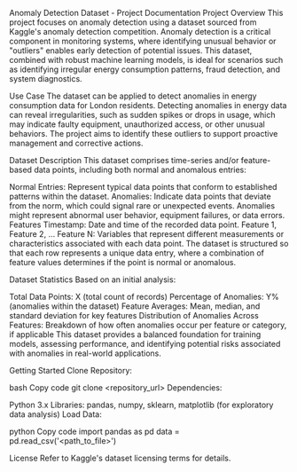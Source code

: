 Anomaly Detection Dataset - Project Documentation
Project Overview
This project focuses on anomaly detection using a dataset sourced from Kaggle's anomaly detection competition. Anomaly detection is a critical component in monitoring systems, where identifying unusual behavior or "outliers" enables early detection of potential issues. This dataset, combined with robust machine learning models, is ideal for scenarios such as identifying irregular energy consumption patterns, fraud detection, and system diagnostics.

Use Case
The dataset can be applied to detect anomalies in energy consumption data for London residents. Detecting anomalies in energy data can reveal irregularities, such as sudden spikes or drops in usage, which may indicate faulty equipment, unauthorized access, or other unusual behaviors. The project aims to identify these outliers to support proactive management and corrective actions.

Dataset Description
This dataset comprises time-series and/or feature-based data points, including both normal and anomalous entries:

Normal Entries: Represent typical data points that conform to established patterns within the dataset.
Anomalies: Indicate data points that deviate from the norm, which could signal rare or unexpected events. Anomalies might represent abnormal user behavior, equipment failures, or data errors.
Features
Timestamp: Date and time of the recorded data point.
Feature 1, Feature 2, … Feature N: Variables that represent different measurements or characteristics associated with each data point.
The dataset is structured so that each row represents a unique data entry, where a combination of feature values determines if the point is normal or anomalous.

Dataset Statistics
Based on an initial analysis:

Total Data Points: X (total count of records)
Percentage of Anomalies: Y% (anomalies within the dataset)
Feature Averages: Mean, median, and standard deviation for key features
Distribution of Anomalies Across Features: Breakdown of how often anomalies occur per feature or category, if applicable
This dataset provides a balanced foundation for training models, assessing performance, and identifying potential risks associated with anomalies in real-world applications.

Getting Started
Clone Repository:

bash
Copy code
git clone <repository_url>
Dependencies:

Python 3.x
Libraries: pandas, numpy, sklearn, matplotlib (for exploratory data analysis)
Load Data:

python
Copy code
import pandas as pd
data = pd.read_csv('<path_to_file>')

License
Refer to Kaggle's dataset licensing terms for details.